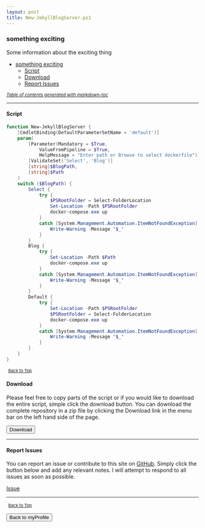 ```yaml
---
layout: post
title: New-JekyllBlogServer.ps1
---
```


### something exciting

Some information about the exciting thing

- [something exciting](#something-exciting)
  - [Script](#script)
  - [Download](#download)
  - [Report Issues](#report-issues)

<small><i><a href='http://ecotrust-canada.github.io/markdown-toc/'>Table of contents generated with markdown-toc</a></i></small>

---

#### Script

```powershell
function New-JekyllBlogServer {
	[CmdletBinding(DefaultParameterSetName = 'default')]
	param(
		[Parameter(Mandatory = $True,
			ValueFromPipeline = $True,
			HelpMessage = "Enter path or Browse to select dockerfile")]
		[ValidateSet('Select', 'Blog')]
		[string]$BlogPath,
		[string]$Path
	)
	switch ($BlogPath) {
		Select {
			try {
				$PSRootFolder = Select-FolderLocation
				Set-Location -Path $PSRootFolder
				docker-compose.exe up
			}
			catch [System.Management.Automation.ItemNotFoundException] {
				Write-Warning -Message "$_"
			}
		}
		Blog {
			try {
				Set-Location -Path $Path
				docker-compose.exe up
			}
			catch [System.Management.Automation.ItemNotFoundException] {
				Write-Warning -Message "$_"
			}
		}
		Default {
			try {
				Set-Location -Path $PSRootFolder
				$PSRootFolder = Select-FolderLocation
				docker-compose.exe up
			}
			catch [System.Management.Automation.ItemNotFoundException] {
				Write-Warning -Message "$_"
			}
		}
	}
}
```

<span style="font-size:11px;"><a href="#"><i class="fas fa-caret-up" aria-hidden="true" style="color: white; margin-right:5px;"></i>Back to Top</a></span>

#### Download

Please feel free to copy parts of the script or if you would like to download the entire script, simple click the download button. You can download the complete repository in a zip file by clicking the Download link in the menu bar on the left hand side of the page.

<button class="btn" type="submit" onclick="window.open('https://scripts.lukeleigh.com/powershell/functions/myProfile/New-JekyllBlogServer.ps1')">
    <i class="fa fa-cloud-download-alt">
    </i>
        Download
</button>

---

#### Report Issues

You can report an issue or contribute to this site on <a href="https://github.com/BanterBoy/scripts-blog/issues">GitHub</a>. Simply click the button below and add any relevant notes. I will attempt to respond to all issues as soon as possible.

<!-- Place this tag where you want the button to render. -->

<a class="github-button" href="https://github.com/BanterBoy/scripts-blog/issues/new?title=New-JekyllBlogServer.ps1&body=There is a problem with this function. Please find details below." data-show-count="true" aria-label="Issue BanterBoy/scripts-blog on GitHub">Issue</a>

---

<span style="font-size:11px;"><a href="#"><i class="fas fa-caret-up" aria-hidden="true" style="color: white; margin-right:5px;"></i>Back to Top</a></span>

<a href="/menu/_pages/myProfile.html">
    <button class="btn">
        <i class='fas fa-reply'>
        </i>
            Back to myProfile
    </button>
</a>

[1]: http://ecotrust-canada.github.io/markdown-toc
[2]: https://github.com/googlearchive/code-prettify
